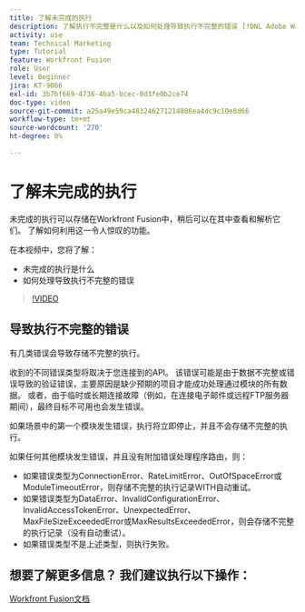 ```yaml
---
title: 了解未完成的执行
description: 了解执行不完整是什么以及如何处理导致执行不完整的错误 [!DNL Adobe Workfront Fusion].
activity: use
team: Technical Marketing
type: Tutorial
feature: Workfront Fusion
role: User
level: Beginner
jira: KT-9066
exl-id: 3b7bf669-4736-4ba5-bcec-0d3fe0b2ce74
doc-type: video
source-git-commit: a25a49e59ca483246271214886ea4dc9c10e8d66
workflow-type: tm+mt
source-wordcount: '270'
ht-degree: 0%

---
```


# 了解未完成的执行

未完成的执行可以存储在Workfront Fusion中，稍后可以在其中查看和解析它们。 了解如何利用这一令人惊叹的功能。

在本视频中，您将了解：

* 未完成的执行是什么
* 如何处理导致执行不完整的错误

>[!VIDEO](https://video.tv.adobe.com/v/335307/?quality=12&learn=on)

## 导致执行不完整的错误

有几类错误会导致存储不完整的执行。

收到的不同错误类型将取决于您连接到的API。 该错误可能是由于数据不完整或错误导致的验证错误，主要原因是缺少预期的项目才能成功处理通过模块的所有数据。 或者，由于临时或长期连接故障（例如，在连接电子邮件或远程FTP服务器期间），最终目标不可用也会发生错误。

如果场景中的第一个模块发生错误，执行将立即停止，并且不会存储不完整的执行。

如果任何其他模块发生错误，并且没有附加错误处理程序路由，则：

* 如果错误类型为ConnectionError、RateLimitError、OutOfSpaceError或ModuleTimeoutError，则存储不完整的执行记录WITH自动重试。
* 如果错误类型为DataError、InvalidConfigurationError、InvalidAccessTokenError、UnexpectedError、MaxFileSizeExceededError或MaxResultsExceededError，则会存储不完整的执行记录（没有自动重试）。
* 如果错误类型不是上述类型，则执行失败。

## 想要了解更多信息？ 我们建议执行以下操作：

[Workfront Fusion文档](https://experienceleague.adobe.com/docs/workfront/using/adobe-workfront-fusion/workfront-fusion-2.html?lang=en)
